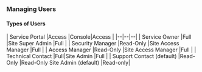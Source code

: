 ### Managing Users

#### Types of Users

| Service Portal |Access |Console|Access  |
|--|--|--|
| Service Owner |Full |Site Super Admin |Full  |
| Security Manager |Read-Only |Site Access Manager  |Full |
| Access Manager |Read-Only |Site Access Manager  |Full |
| Technical Contact |Full|Site Admin |Full |
| Support Contact (default) |Read-Only |Read-Only Site Admin (default) |Read-only|

